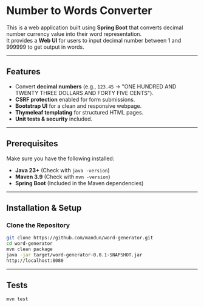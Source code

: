 # Number to Words Converter

This is a web application built using **Spring Boot** that converts decimal number currency value into their word representation.  
It provides a **Web UI** for users to input decimal number between 1 and 999999 to get output in words.

---

## Features
- Convert **decimal numbers** (e.g., `123.45` → "ONE HUNDRED AND TWENTY THREE DOLLARS AND FORTY FIVE CENTS").
- **CSRF protection** enabled for form submissions.
- **Bootstrap UI** for a clean and responsive webpage.
- **Thymeleaf templating** for structured HTML pages.
- **Unit tests & security** included.

---

## Prerequisites
Make sure you have the following installed:
- **Java 23+** (Check with `java -version`)
- **Maven 3.9** (Check with `mvn -version`)
- **Spring Boot** (Included in the Maven dependencies)

---

## Installation & Setup
### Clone the Repository
```bash
git clone https://github.com/mandun/word-generator.git
cd word-generator
mvn clean package
java -jar target/word-generator-0.0.1-SNAPSHOT.jar
http://localhost:8080
```

---

## Tests
```bash
mvn test
```




